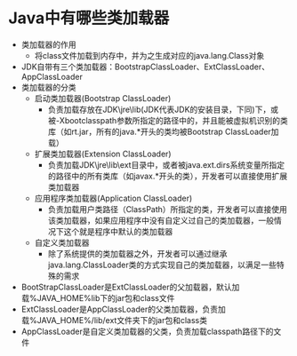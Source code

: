 # Java中有哪些类加载器
- 类加载器的作用
    - 将class文件加载到内存中，并为之生成对应的java.lang.Class对象
- JDK自带有三个类加载器：BootstrapClassLoader、ExtClassLoader、AppClassLoader
- 类加载器的分类
    - 启动类加载器(Bootstrap ClassLoader)
        - 负责加载存放在JDK\jre\lib(JDK代表JDK的安装目录，下同)下，或被-Xbootclasspath参数所指定的路径中的，并且能被虚拟机识别的类库（如rt.jar，所有的java.*开头的类均被Bootstrap ClassLoader加载）
    - 扩展类加载器(Extension ClassLoader)
        - 负责加载JDK\jre\lib\ext目录中，或者被java.ext.dirs系统变量所指定的路径中的所有类库（如javax.*开头的类），开发者可以直接使用扩展类加载器
    - 应用程序类加载器(Application ClassLoader)
        - 负责加载用户类路径（ClassPath）所指定的类，开发者可以直接使用该类加载器，如果应用程序中没有自定义过自己的类加载器，一般情况下这个就是程序中默认的类加载器
    - 自定义类加载器
        - 除了系统提供的类加载器之外，开发者可以通过继承java.lang.ClassLoader类的方式实现自己的类加载器，以满足一些特殊的需求
- BootStrapClassLoader是ExtClassLoader的父加载器，默认加载%JAVA_HOME%lib下的jar包和class⽂件
- ExtClassLoader是AppClassLoader的父类加载器，负责加载%JAVA_HOME%/lib/ext⽂件夹下的jar包和class类
- AppClassLoader是自定义类加载器的父类，负责加载classpath路径下的文件